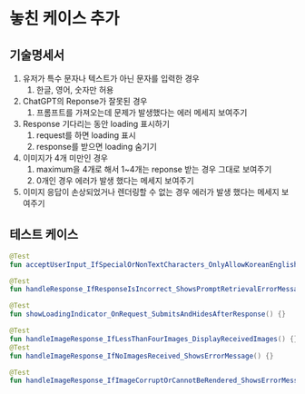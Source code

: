 # 놓친 케이스 추가

## 기술명세서
1. 유저가 특수 문자나 텍스트가 아닌 문자를 입력한 경우
    1. 한글, 영어, 숫자만 허용
2. ChatGPT의 Reponse가 잘못된 경우
    1. 프롬프트를 가져오는데 문제가 발생했다는 에러 메세지 보여주기
3. Response 기다리는 동안 loading 표시하기
    1. request를 하면 loading 표시
    2. response를 받으면 loading 숨기기
4. 이미지가 4개 미만인 경우
    1. maximum을 4개로 해서 1~4개는 reponse 받는 경우 그대로 보여주기
    2. 0개인 경우 에러가 발생 했다는 메세지 보여주기
5. 이미지 응답이 손상되었거나 렌더링할 수 없는 경우 에러가 발생 했다는 메세지 보여주기

## 테스트 케이스
```kotlin
@Test
fun acceptUserInput_IfSpecialOrNonTextCharacters_OnlyAllowKoreanEnglishNumeric() {}

@Test
fun handleResponse_IfResponseIsIncorrect_ShowsPromptRetrievalErrorMessage() {}

@Test
fun showLoadingIndicator_OnRequest_SubmitsAndHidesAfterResponse() {}

@Test
fun handleImageResponse_IfLessThanFourImages_DisplayReceivedImages() {}
@Test
fun handleImageResponse_IfNoImagesReceived_ShowsErrorMessage() {}

@Test
fun handleImageResponse_IfImageCorruptOrCannotBeRendered_ShowsErrorMessage() {}
```
